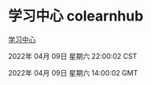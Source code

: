 # 学习中心 colearnhub
[学习中心](http://59.174.26.18:56308/colearnhub/)

2022年 04月 09日 星期六 22:00:02 CST

2022年 04月 09日 星期六 14:00:02 GMT
